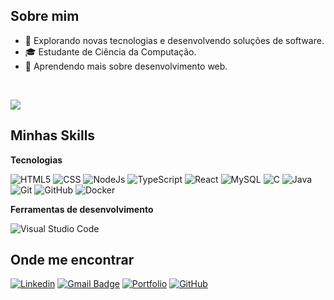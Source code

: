 ## Sobre mim

- 🤔 Explorando novas tecnologias e desenvolvendo soluções de software.
- 🎓 Estudante de Ciência da Computação.
- 🌱 Aprendendo mais sobre desenvolvimento web.
<br/>

![](https://komarev.com/ghpvc/?username=FabricioLR&color=006bed)

## Minhas Skills

**Tecnologias**

![HTML5](https://img.shields.io/badge/-HTML5-333333?style=flat&logo=HTML5)
![CSS](https://img.shields.io/badge/-CSS3-333333?style=flat&logo=css3)
![NodeJs](https://img.shields.io/badge/-node.js-333333?style=flat&logo=node.js)
![TypeScript](https://img.shields.io/badge/-TypeScript-333333?style=flat&logo=typescript)
![React](https://img.shields.io/badge/-React-333333?style=flat&logo=react)
![MySQL](https://img.shields.io/badge/-MySQL-333333?style=flat&logo=mysql)
![C](https://img.shields.io/badge/-C-333333?style=flat&logo=C%2B%2B&logoColor=00599C)
![Java](https://img.shields.io/badge/-Java-333333?style=flat&logo=Java&logoColor=007396)
![Git](https://img.shields.io/badge/-Git-333333?style=flat&logo=git)
![GitHub](https://img.shields.io/badge/-GitHub-333333?style=flat&logo=github)
![Docker](https://img.shields.io/badge/-Docker-333333?style=flat&logo=docker)

**Ferramentas de desenvolvimento**

![Visual Studio Code](https://img.shields.io/badge/-Visual%20Studio%20Code-333333?style=flat&logo=visual-studio-code&logoColor=007ACC)

## Onde me encontrar

[![Linkedin](https://img.shields.io/badge/-Fabrício-blue?style=flat-square&logo=Linkedin&logoColor=white&link=https://www.linkedin.com/in/fabr%C3%ADcio-longo-de-ara%C3%BAjo-70321a228)](https://www.linkedin.com/in/fabr%C3%ADcio-longo-de-ara%C3%BAjo-70321a228)
[![Gmail Badge](https://img.shields.io/badge/-fabriciolongodearaujo@gmail.com-006bed?style=flat-square&logo=Gmail&logoColor=white&link=mailto:fabriciolongodearaujo@gmail.com)](mailto:fabriciolongodearaujo@gmail.com)
[![Portfolio](https://img.shields.io/website?url=http%3A//www.fabriciolr.site/)](https://www.fabriciolr.site)
[![GitHub](https://img.shields.io/github/followers/FabricioLR?label=follow&style=social)](https://github.com/FabricioLR)
